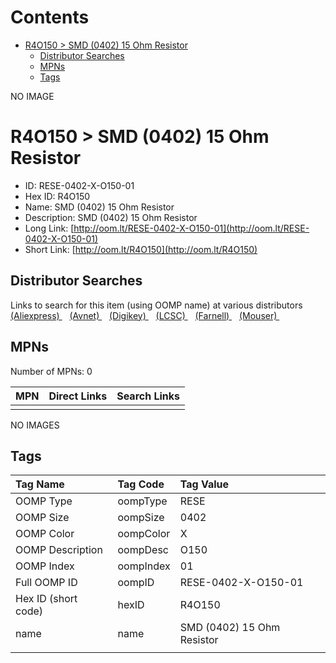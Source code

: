 



Contents
========

* [R4O150 > SMD (0402) 15 Ohm Resistor](#r4o150--smd-0402-15-ohm-resistor)
	* [Distributor Searches](#distributor-searches)
	* [MPNs](#mpns)
	* [Tags](#tags)
  
NO IMAGE  
# R4O150 > SMD (0402) 15 Ohm Resistor

- ID: RESE-0402-X-O150-01
- Hex ID: R4O150
- Name: SMD (0402) 15 Ohm Resistor
- Description: SMD (0402) 15 Ohm Resistor
- Long Link: [http://oom.lt/RESE-0402-X-O150-01](http://oom.lt/RESE-0402-X-O150-01)
- Short Link: [http://oom.lt/R4O150](http://oom.lt/R4O150)

## Distributor Searches
  
Links to search for this item (using OOMP name) at various distributors  
[(Aliexpress) ](https://www.aliexpress.com/wholesale?SearchText=1117SMD+0402+15+Ohm+Resistor)&nbsp;&nbsp;&nbsp;[(Avnet) ](https://www.avnet.com/shop/us/search/SMD+0402+15+Ohm+Resistor)&nbsp;&nbsp;&nbsp;[(Digikey) ](https://www.digikey.co.uk/en/products/result?s=SMD+0402+15+Ohm+Resistor)&nbsp;&nbsp;&nbsp;[(LCSC) ](https://www.lcsc.com/search?q=SMD+0402+15+Ohm+Resistor)&nbsp;&nbsp;&nbsp;[(Farnell) ](https://uk.farnell.com/search?st=SMD+0402+15+Ohm+Resistor)&nbsp;&nbsp;&nbsp;[(Mouser) ](https://www.mouser.com/c/?q=SMD+0402+15+Ohm+Resistor)&nbsp;&nbsp;&nbsp;
## MPNs
  
Number of MPNs: 0  

|MPN|Direct Links|Search Links|
| :--- | :--- | :--- |
||||
  
NO IMAGES  
## Tags
  

|Tag Name|Tag Code|Tag Value|
| :--- | :--- | :--- |
|OOMP Type|oompType|RESE|
|OOMP Size|oompSize|0402|
|OOMP Color|oompColor|X|
|OOMP Description|oompDesc|O150|
|OOMP Index|oompIndex|01|
|Full OOMP ID|oompID|RESE-0402-X-O150-01|
|Hex ID (short code)|hexID|R4O150|
|name|name|SMD (0402) 15 Ohm Resistor|
||||
